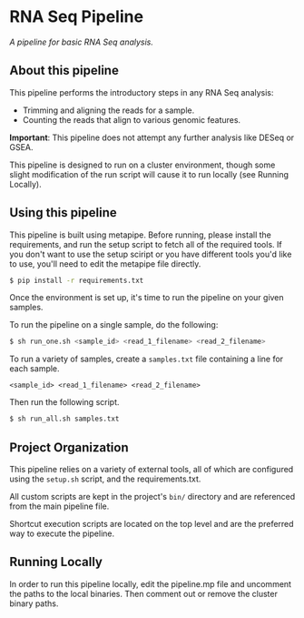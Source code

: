 RNA Seq Pipeline
================

*A pipeline for basic RNA Seq analysis.*


About this pipeline
-------------------

This pipeline performs the introductory steps in any RNA Seq analysis:

- Trimming and aligning the reads for a sample.
- Counting the reads that align to various genomic features.

**Important**: This pipeline does not attempt any further analysis like DESeq
or GSEA.

This pipeline is designed to run on a cluster environment, though some slight
modification of the run script will cause it to run locally (see Running
Locally). 


Using this pipeline
-------------------

This pipeline is built using metapipe. Before running, please install the
requirements, and run the setup script to fetch all of the required tools. If
you don't want to use the setup sciript or you have different tools you'd like
to use, you'll need to edit the metapipe file directly.

```bash
$ pip install -r requirements.txt
```

Once the environment is set up, it's time to run the pipeline on your given
samples.

To run the pipeline on a single sample, do the following:

```bash
$ sh run_one.sh <sample_id> <read_1_filename> <read_2_filename> 
```

To run a variety of samples, create a `samples.txt` file containing a line for
each sample.

```
<sample_id> <read_1_filename> <read_2_filename>
```

Then run the following script.

```bash 
$ sh run_all.sh samples.txt
```


Project Organization
--------------------

This pipeline relies on a variety of external tools, all of which are
configured using the `setup.sh` script, and the requirements.txt.

All custom scripts are kept in the project's `bin/` directory and are
referenced from the main pipeline file.

Shortcut execution scripts are located on the top level and are the preferred
way to execute the pipeline.


Running Locally
---------------

In order to run this pipeline locally, edit the pipeline.mp file and uncomment
the paths to the local binaries. Then comment out or remove the cluster binary paths.

